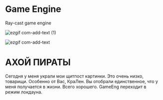 # Game Engine
Ray-cast game engine

![ezgif com-add-text (1)](https://user-images.githubusercontent.com/122325755/232439161-c2468f20-74c4-40ec-9367-1da4a0c91b0b.png)

![ezgif com-add-text](https://user-images.githubusercontent.com/122325755/232438653-51a2b3e6-d441-4fb0-859f-88e3fa43b8da.png)

# АХОЙ ПИРАТЫ
Сегодня у меня украли мои щитпост картинки. Это очень низко, товарищи. Особенно от Вас, КраЛен. Вы отобрали единственное, что у меня получается в жизни. Всего хорошего. GameEng переходит в режим локдауна. 
